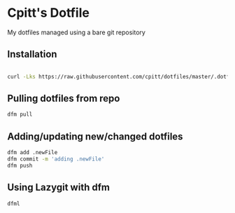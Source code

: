 # Cpitt's Dotfile

My dotfiles managed using a bare git repository

## Installation

```sh

curl -Lks https://raw.githubusercontent.com/cpitt/dotfiles/master/.dotfile-manager.sh | /bin/bash
```

## Pulling dotfiles from repo

```sh
dfm pull
```

## Adding/updating new/changed dotfiles

```sh
dfm add .newFile
dfm commit -m 'adding .newFile'
dfm push
```

## Using Lazygit with dfm

```sh
dfml
```
